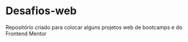 # Desafios-web
Repositório criado para colocar alguns projetos web de bootcamps e do Frontend Mentor
